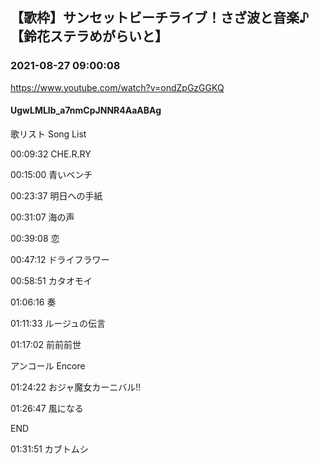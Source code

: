 ## 【歌枠】サンセットビーチライブ！さざ波と音楽♪【鈴花ステラめがらいと】
### 2021-08-27 09:00:08
https://www.youtube.com/watch?v=ondZpGzGGKQ
#### UgwLMLIb_a7nmCpJNNR4AaABAg
歌リスト  Song List

00:09:32  CHE.R.RY

00:15:00  青いベンチ

00:23:37  明日への手紙

00:31:07  海の声

00:39:08  恋

00:47:12  ドライフラワー

00:58:51  カタオモイ

01:06:16  奏

01:11:33  ルージュの伝言

01:17:02  前前前世



アンコール  Encore

01:24:22  おジャ魔女カーニバル!!

01:26:47  風になる



END

01:31:51  カブトムシ

